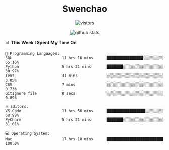 <h1 align="center">Swenchao</h3>

<p align="center">
  <img src="https://visitor-badge.glitch.me/badge?page_id=Swenchao" alt="vistors" />
</p>

<p align="center">
  <img src="https://github-readme-stats.vercel.app/api?username=Swenchao&count_private=true&show_icons=true&theme=vue-dark&hide_title=true" alt="github stats" />
</p>

<!--START_SECTION:waka-->
📊 **This Week I Spent My Time On** 

```text
💬 Programming Languages: 
SQL                      11 hrs 16 mins      ████████████████░░░░░░░░░   65.16% 
Python                   5 hrs 21 mins       ███████░░░░░░░░░░░░░░░░░░   30.97% 
Text                     31 mins             ░░░░░░░░░░░░░░░░░░░░░░░░░   3.05% 
CSV                      7 mins              ░░░░░░░░░░░░░░░░░░░░░░░░░   0.73% 
GitIgnore file           0 secs              ░░░░░░░░░░░░░░░░░░░░░░░░░   0.09%

🔥 Editors: 
VS Code                  11 hrs 56 mins      █████████████████░░░░░░░░   68.99% 
PyCharm                  5 hrs 21 mins       ███████░░░░░░░░░░░░░░░░░░   31.01%

💻 Operating System: 
Mac                      17 hrs 18 mins      █████████████████████████   100.0%

```


<!--END_SECTION:waka-->
